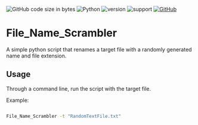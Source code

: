 ![GitHub code size in bytes](https://img.shields.io/github/languages/code-size/Anthony-T-N/File_Name_Scrambler)
![Python](https://img.shields.io/badge/python-%3E%3D3-brightgreen.svg)
![version](https://img.shields.io/badge/version-1.0.1-yellow.svg)
![support](https://img.shields.io/badge/OS-Windows-orange.svg)
[![GitHub](https://img.shields.io/github/license/mashape/apistatus.svg)](https://github.com/Anthony-T-N/File_Name_Scrambler)

# File_Name_Scrambler
A simple python script that renames a target file with a randomly generated name and file extension.

Usage
-
Through a command line, run the script with the target file.

Example: 
```sh

File_Name_Scrambler -t "RandomTextFile.txt"

```

